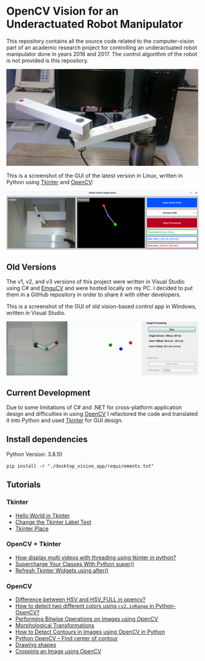 # OpenCV Vision for an Underactuated Robot Manipulator

This repository contains all the source code related to the computer-vision part of an academic research project for controlling an underactuated robot manipulator done in years 2016 and 2017. The control algorithm of the robot is not provided is this repository.

![Our underactuated robot manipulator](images/underactuated-robot-manipulator.jpg)

This is a screenshot of the GUI of the latest version in Linux, written in Python using [Tkinter](https://docs.python.org/3/library/tkinter.html) and [OpenCV](https://opencv.org/):

![](images/new-program-ui.png)

## Old Versions

The v1, v2, and v3 versions of this project were written in Visual Studio using C# and [EmguCV](https://www.emgu.com/) and were hosted locally on my PC. I decided to put them in a GitHub repository in order to share it with other developers.

This is a screenshot of the GUI of old vision-based control app in Windows, written in Visual Studio.

![](images/old-program-screenshot-working.jpg)

## Current Development

Due to some limitations of C# and .NET for cross-platform application design and difficulties in using [OpenCV](https://opencv.org/) I refactored the code and translated it into Python and used [Tkinter](https://docs.python.org/3/library/tkinter.html) for GUI design.


## Install dependencies

Python Version: 3.8.10

```console
pip install -r "./desktop_vision_app/requirements.txt"
```

## Tutorials

### Tkinter

- [Hello World in Tkinter](https://www.geeksforgeeks.org/hello-world-in-tkinter/)
- [Change the Tkinter Label Text](https://www.delftstack.com/howto/python-tkinter/how-to-change-the-tkinter-label-text/)
- [Tkinter Place](https://www.pythontutorial.net/tkinter/tkinter-place/)

### OpenCV + Tkinter

- [How display multi videos with threading using tkinter in python?](https://stackoverflow.com/questions/65876044/how-display-multi-videos-with-threading-using-tkinter-in-python)
- [Supercharge Your Classes With Python super()](https://realpython.com/python-super/)
- [Refresh Tkinter Widgets using after()](https://www.geeksforgeeks.org/python-after-method-in-tkinter/)

### OpenCV

- [Difference between HSV and HSV_FULL in opencv?](https://stackoverflow.com/questions/21782420/difference-between-hsv-and-hsv-full-in-opencv)
- [How to detect two different colors using `cv2.inRange` in Python-OpenCV?](https://stackoverflow.com/questions/48109650/how-to-detect-two-different-colors-using-cv2-inrange-in-python-opencv)
- [Performing Bitwise Operations on Images using OpenCV](https://medium.com/featurepreneur/performing-bitwise-operations-on-images-using-opencv-6fd5c3cd72a7)
- [Morphological Transformations](https://opencv24-python-tutorials.readthedocs.io/en/latest/py_tutorials/py_imgproc/py_morphological_ops/py_morphological_ops.html)
- [How to Detect Contours in Images using OpenCV in Python](https://www.thepythoncode.com/article/contour-detection-opencv-python)
- [Python OpenCV – Find center of contour](https://www.geeksforgeeks.org/python-opencv-find-center-of-contour/)
- [Drawing shapes](https://opencv-tutorial.readthedocs.io/en/latest/draw/draw.html)
- [Cropping an Image using OpenCV](https://learnopencv.com/cropping-an-image-using-opencv/)